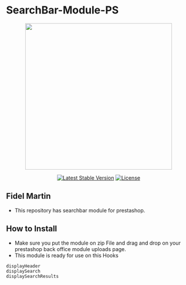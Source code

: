 # SearchBar-Module-PS
<p align="center"><img src="https://upload.wikimedia.org/wikipedia/commons/c/c5/Prestashop.svg" width="400"></p>

<p align="center">
<a href="https://packagist.org/packages/laravel/framework"><img src="https://poser.pugx.org/laravel/framework/v/stable.svg" alt="Latest Stable Version"></a>
<a href="https://packagist.org/packages/laravel/framework"><img src="https://poser.pugx.org/laravel/framework/license.svg" alt="License"></a>
</p>

## Fidel Martin
+ This repository has searchbar module for prestashop.

## How to Install
+ Make sure you put the module on zip File and drag and drop on your prestashop back office module uploads page.
+ This module is ready for use on this Hooks

```
displayHeader
displaySearch
displaySearchResults
```
